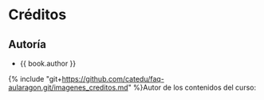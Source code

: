 # Créditos

## Autoría

* {{ book.author }}



{% include "git+https://github.com/catedu/faq-aularagon.git/imagenes_creditos.md" %}Autor de los contenidos del curso:
